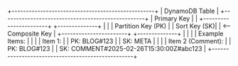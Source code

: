 +--------------------------------------------------+
|                DynamoDB Table                  |
+--------------------------------------------------+
| Primary Key                                    |
|   +-----------------------+   +--------------+ |
|   | Partition Key (PK)    |   | Sort Key (SK)| |  <-- Composite Key
|   +-----------------------+   +--------------+ |
|                                                  |
| Example Items:                                   |
|                                                  |
| Item 1:                                        |
|   PK: BLOG#123                                |
|   SK: META                                     |
|                                                  |
| Item 2 (Comment):                              |
|   PK: BLOG#123                                |
|   SK: COMMENT#2025-02-26T15:30:00Z#abc123        |
+--------------------------------------------------+